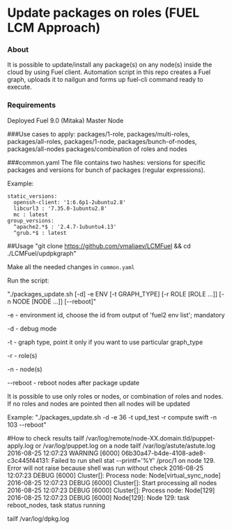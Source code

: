 # Update packages on roles (FUEL LCM Approach)

### About
It is possible to update/install any package(s) on any node(s) inside the cloud by using Fuel client. Automation script in this repo creates a Fuel graph, uploads it to nailgun and forms up fuel-cli command ready to execute. 

### Requirements
Deployed Fuel 9.0 (Mitaka) Master Node

###Use cases to apply:
	packages/1-role,
	packages/multi-roles,
	packages/all-roles,
	packages/1-node,
	packages/bunch-of-nodes,
	packages/all-nodes
	packages/combination of roles and nodes

###common.yaml
The file contains two hashes: versions for specific packages and versions for bunch of packages (regular expressions). 

Example:
```
static_versions:
  openssh-client: '1:6.6p1-2ubuntu2.8'
  libcurl3 : '7.35.0-1ubuntu2.8'
  mc : latest
group_versions:
  ^apache2.*$ : '2.4.7-1ubuntu4.13'
  ^grub.*$ : latest
```

##Usage
"git clone https://github.com/vmaliaev/LCMFuel && cd ./LCMFuel/updpkgraph"

Make all the needed changes in `common.yaml`

Run the script:

"./packages_update.sh [-d] -e ENV [-t GRAPH_TYPE]  [-r ROLE [ROLE ...]] [-n NODE [NODE ...]] [--reboot]"

-e - environment id, choose the id from output of 'fuel2 env list'; mandatory

-d - debug mode

-t - graph type, point it only if you want to use particular graph_type

-r - role(s)

-n - node(s)

--reboot - reboot nodes after package update

It is possible to use only roles or nodes, or combination of roles and nodes.
If no roles and nodes are pointed then all nodes will be updated

Example: "./packages_update.sh -d -e 36 -t upd_test -r compute swift -n 103 --reboot"

#How to check results
tailf /var/log/remote/node-XX.domain.tld/puppet-apply.log or /var/log/puppet.log on a node
tailf /var/log/astute/astute.log
2016-08-25 12:07:23 WARNING [6000] 06b30a47-b4de-4108-ade8-c3c445f44131: Failed to run shell stat --printf='%Y' /proc/1 on node 129. Error will not raise because shell was run without check
2016-08-25 12:07:23 DEBUG [6000] Cluster[]: Process node: Node[virtual_sync_node]
2016-08-25 12:07:23 DEBUG [6000] Cluster[]: Start processing all nodes
2016-08-25 12:07:23 DEBUG [6000] Cluster[]: Process node: Node[129]
2016-08-25 12:07:23 DEBUG [6000] Node[129]: Node 129: task reboot_nodes, task status running


tailf /var/log/dpkg.log
